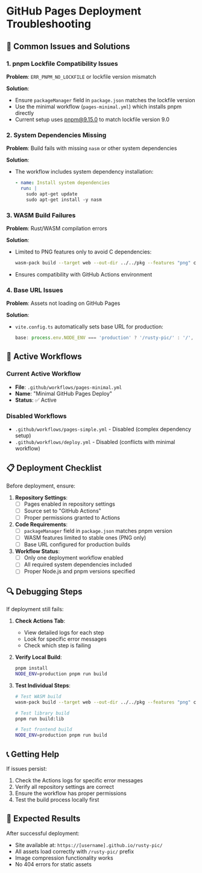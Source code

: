 # GitHub Pages Deployment Troubleshooting

## 🔧 Common Issues and Solutions

### 1. pnpm Lockfile Compatibility Issues

**Problem**: `ERR_PNPM_NO_LOCKFILE` or lockfile version mismatch

**Solution**:
- Ensure `packageManager` field in `package.json` matches the lockfile version
- Use the minimal workflow (`pages-minimal.yml`) which installs pnpm directly
- Current setup uses pnpm@9.15.0 to match lockfile version 9.0

### 2. System Dependencies Missing

**Problem**: Build fails with missing `nasm` or other system dependencies

**Solution**:
- The workflow includes system dependency installation:
  ```yaml
  - name: Install system dependencies
    run: |
      sudo apt-get update
      sudo apt-get install -y nasm
  ```

### 3. WASM Build Failures

**Problem**: Rust/WASM compilation errors

**Solution**:
- Limited to PNG features only to avoid C dependencies:
  ```bash
  wasm-pack build --target web --out-dir ../../pkg --features "png" crates/rusty-pic-wasm
  ```
- Ensures compatibility with GitHub Actions environment

### 4. Base URL Issues

**Problem**: Assets not loading on GitHub Pages

**Solution**:
- `vite.config.ts` automatically sets base URL for production:
  ```typescript
  base: process.env.NODE_ENV === 'production' ? '/rusty-pic/' : '/',
  ```

## 🚀 Active Workflows

### Current Active Workflow
- **File**: `.github/workflows/pages-minimal.yml`
- **Name**: "Minimal GitHub Pages Deploy"
- **Status**: ✅ Active

### Disabled Workflows
- `.github/workflows/pages-simple.yml` - Disabled (complex dependency setup)
- `.github/workflows/deploy.yml` - Disabled (conflicts with minimal workflow)

## 📋 Deployment Checklist

Before deployment, ensure:

1. **Repository Settings**:
   - [ ] Pages enabled in repository settings
   - [ ] Source set to "GitHub Actions"
   - [ ] Proper permissions granted to Actions

2. **Code Requirements**:
   - [ ] `packageManager` field in `package.json` matches pnpm version
   - [ ] WASM features limited to stable ones (PNG only)
   - [ ] Base URL configured for production builds

3. **Workflow Status**:
   - [ ] Only one deployment workflow enabled
   - [ ] All required system dependencies included
   - [ ] Proper Node.js and pnpm versions specified

## 🔍 Debugging Steps

If deployment still fails:

1. **Check Actions Tab**:
   - View detailed logs for each step
   - Look for specific error messages
   - Check which step is failing

2. **Verify Local Build**:
   ```bash
   pnpm install
   NODE_ENV=production pnpm run build
   ```

3. **Test Individual Steps**:
   ```bash
   # Test WASM build
   wasm-pack build --target web --out-dir ../../pkg --features "png" crates/rusty-pic-wasm
   
   # Test library build
   pnpm run build:lib
   
   # Test frontend build
   NODE_ENV=production pnpm run build
   ```

## 📞 Getting Help

If issues persist:
1. Check the Actions logs for specific error messages
2. Verify all repository settings are correct
3. Ensure the workflow has proper permissions
4. Test the build process locally first

## 🎯 Expected Results

After successful deployment:
- Site available at: `https://[username].github.io/rusty-pic/`
- All assets load correctly with `/rusty-pic/` prefix
- Image compression functionality works
- No 404 errors for static assets